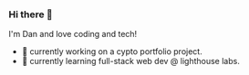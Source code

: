 ### Hi there 👋

I'm Dan and love coding and tech!

- 🔭 currently working on a cypto portfolio project.
- 🌱 currently learning full-stack web dev @ lighthouse labs.

<!--
**dantan123/dantan123** is a ✨ _special_ ✨ repository because its `README.md` (this file) appears on your GitHub profile.

Here are some ideas to get you started:
- 🤔 I’m looking for help with ...
- 💬 Ask me about ...
- 📫 How to reach me: ...
- 😄 Pronouns: ...
- 👯 looking to explore and collaborate on fun open-source projects.
- ⚡ Fun fact: hitchhiked in the uk!
-->
